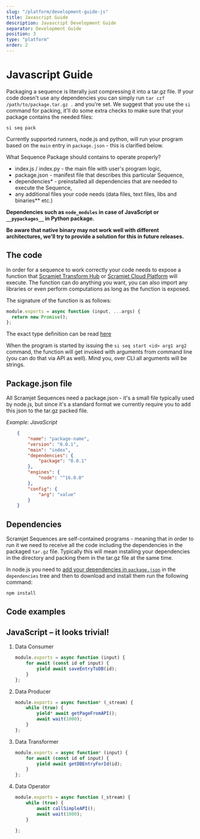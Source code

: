 ```yaml
---
slug: "/platform/development-guide-js"
title: Javascript Guide
description: Javascript Development Guide
separator: Development Guide
position: 3
type: "platform"
order: 2
---
```


# Javascript Guide

Packaging a sequence is literally just compressing it into a tar.gz file. If your code doesn't use any dependencies you can simply run `tar czf /path/to/package.tar.gz .` and you're set. We suggest that you use the `si` command for packing, it'll do some extra checks to make sure that your package contains the needed files:

```
si seq pack
```

Currently supported runners, node.js and python, will run your program based on the `main` entry in `package.json` - this is clarified below.

What Sequence Package should contains to operate properly?

- index.js / index.py - the main file with user's program logic,
- package.json - manifest file that describes this particular Sequence,
- dependencies\* - preinstalled all dependencies that are needed to execute the Sequence,
- any additional files your code needs (data files, text files, libs and binaries\*\* etc.)

**Dependencies such as `node_modules` in case of JavaScript or `__pypackages__` in Python package.**

**Be aware that native binary may not work well with different architectures, we'll try to provide a solution for this in future releases.**

## The code

In order for a sequence to work correctly your code needs to expose a function that [Scramjet Transform Hub](/platform/transform-hub) or [Scramjet Cloud Platform](/platform) will execute. The function can do anything you want, you can also import any libraries or even perform computations as long as the function is exposed.

The signature of the function is as follows:

```js
module.exports = async function (input, ...args) {
  return new Promise();
};
```

The exact type definition can be read [here](/platform/app-reference)

When the program is started by issuing the `si seq start <id> arg1 arg2` command, the function will get invoked with arguments from command line (you can do that via API as well). Mind you, over CLI all arguments will be strings.

## Package.json file

All Scramjet Sequences need a package.json - it's a small file typically used by node.js, but since it's a standard format we currently require you to add this json to the tar.gz packed file.

_Example: JavaScript_

```json
    {​​
        "name": "package-name",​​
        "version": "0.0.1",​​
        "main": "index",​​
        "dependencies": {​​
            "package": "0.0.1"
        },​​
        "engines": {​​
            "node": "^16.0.0"
        },
        "config": {​​
            "arg": "value"
        }​​
    }
```

## Dependencies

Scramjet Sequences are self-contained programs - meaning that in order to run it we need to receive all the code including the dependencies in the packaged `tar.gz` file. Typically this will mean installing your dependencies in the directory and packing them in the tar.gz file at the same time.

In node.js you need to [add your dependencies in `package.json`](https://docs.npmjs.com/specifying-dependencies-and-devdependencies-in-a-package-json-file) in the `dependencies` tree and then to download and install them run the following command:

```bash
npm install
```

## Code examples

## JavaScript – it looks trivial!​

1. Data Consumer

   ```js
   module.exports = async function (input) {​
       for await (const id of input) {​
           yield await saveEntryToDB(id);​
       }​
   };
   ```

2. Data Producer

   ```js
   module.exports = async function* (_stream) {​
       while (true) {​
           yield* await getPageFromAPI();​
           await wait(1000);​
       }​
   };
   ```

3. Data Transformer

   ```js
   module.exports = async function* (input) {​
       for await (const id of input) {​
           yield await getDBEntryForId(id);​
       }​
   };
   ```

4. Data Operator​

   ```js
   module.exports = async function (_stream) {​
       while (true) {​
           await callSimpleAPI();​
           await wait(1000);​
       }

   };​
   ```
